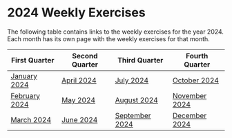 # 2024 Weekly Exercises

[//]: # (Here we are going to reference the monthly pages for the weekly exercises.)

The following table contains links to the weekly exercises for the year 2024. Each month has its own page with the weekly exercises for that month.

| First Quarter                     | Second Quarter              | Third Quarter                       | Fourth Quarter                    |
|-----------------------------------|-----------------------------|-------------------------------------|-----------------------------------|
| [January 2024](January-2024.md)   | [April 2024](April-2024.md) | [July 2024](July-2024.md)           | [October 2024](October-2024.md)   |
| [February 2024](February-2024.md) | [May 2024](May-2024.md)     | [August 2024](August-2024.md)       | [November 2024](November-2024.md) |
| [March 2024](March-2024.md)       | [June 2024](June-2024.md)   | [September 2024](September-2024.md) | [December 2024](December-2024.md) |